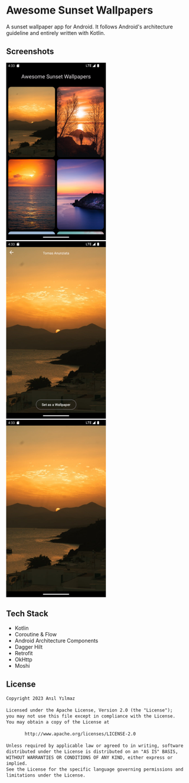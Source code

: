 Awesome Sunset Wallpapers
==================
A sunset wallpaper app for Android. It follows Android's architecture guideline and entirely written with Kotlin.

## Screenshots
<img src="/docs/images/wallpaper-list-screen.png" width="270"> <img src="/docs/images/wallpaper-detail-screen.png" width="270"> <img src="/docs/images/wallpaper-full-screen.png" width="270">

## Tech Stack
* Kotlin
* Coroutine & Flow
* Android Architecture Components
* Dagger Hilt
* Retrofit
* OkHttp
* Moshi

## License
```
Copyright 2023 Anıl Yılmaz

Licensed under the Apache License, Version 2.0 (the "License");
you may not use this file except in compliance with the License.
You may obtain a copy of the License at

       http://www.apache.org/licenses/LICENSE-2.0

Unless required by applicable law or agreed to in writing, software
distributed under the License is distributed on an "AS IS" BASIS,
WITHOUT WARRANTIES OR CONDITIONS OF ANY KIND, either express or implied.
See the License for the specific language governing permissions and
limitations under the License.
```